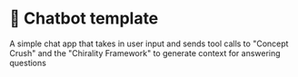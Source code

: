 # 💬 Chatbot template

A simple chat app that takes in user input and sends tool calls to "Concept Crush" and the "Chirality Framework" to generate context for answering questions
